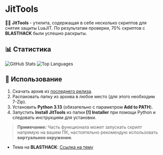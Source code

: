 # JitTools

👩‍💻 **JitTools** - утилита, содержащая в себе несколько скриптов для снятия защиты LuaJIT. По результатам проверки, 70% скриптов с **BLASTHACK** были успешно раскрыты.

## 📊 Статистика

![GitHub Stats](https://github-readme-stats.vercel.app/api?username=untitled-1111&show_icons=true&theme=radical)
![Top Languages](https://github-readme-stats.vercel.app/api/top-langs/?username=untitled-1111&layout=compact&theme=radical)

## 🚀 Использование

1. Скачать архив из [последнего релиза](https://github.com/untitled-1111/JitTools/releases/latest).
2. Распаковать папку из архива в любое место (для этого необходим 7-Zip).
3. Установить **Python 3.13** (обязательно с параметром **Add to PATH**).
4. Запустить **Install JitTools** из папки **[!] Installer** при помощи Python и следовать инструкциям для установки.

> **Примечание:** Часть функционала может запускать скрипт напрямую на вашем ПК, настоятельно рекомендую использовать **виртуальное окружение**.
- Тема на **BLASTHACK**: [Ссылка на тему](https://www.blast.hk/threads/223498/)
